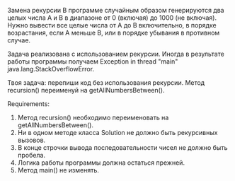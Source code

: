 Замена рекурсии
В программе случайным образом генерируются два целых числа A и В в диапазоне от 0 (включая) до 1000 (не включая). Нужно вывести все целые числа от A до B включительно, в порядке возрастания, если A меньше B, или в порядке убывания в противном случае.

Задача реализована с использованием рекурсии.
Иногда в результате работы программы получаем Exception in thread "main" java.lang.StackOverflowError.

Твоя задача: перепиши код без использования рекурсии.
Метод recursion() переименуй на getAllNumbersBetween().


Requirements:
1. Метод recursion() необходимо переименовать на getAllNumbersBetween().
2. Ни в одном методе класса Solution не должно быть рекурсивных вызовов.
3. В конце строчки вывода последовательности чисел не должно быть пробела.
4. Логика работы программы должна остаться прежней.
5. Метод main() не изменять.

